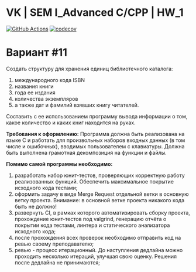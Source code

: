 # VK | SEM I_Advanced C/CPP | HW_1
[![GitHub Actions](https://github.com/Totenkaf/VK_C_Homeworks/actions/workflows/ci.yml/badge.svg)](https://github.com/Totenkaf/VK_C_Homeworks/actions/workflows/ci.yml)
[![codecov](https://codecov.io/gh/Totenkaf/VK_C_Homeworks/branch/HW_1/graph/badge.svg?token=0jH3djOx42)](https://codecov.io/gh/Totenkaf/VK_C_Homeworks)

Вариант #11
================================================================

Создать структуру для хранения единиц библиотечного каталога: 
1) международного кода ISBN
2) названия книги
3) года ее издания
4) количества экземпляров
5) а также дат и фамилий взявших книгу читателей. 

Составить с ее использованием программу вывода информации о том, какое количество и каких книг находится на руках.

__Требования к оформлению:__
Программа должна быть реализована на языке C и работать для произвольных наборов входных данных (в том числе и ошибочных), вводимых пользователем с клавиатуры. 
Должна быть выполнена грамотная декомпозиция на функции и файлы.

__Помимо самой программы необходимо:__
1) разработать набор юнит-тестов, проверяющих корректную работу реализованных функций. Обеспечить максимальное покрытие исходного кода тестами;
2) оформить задачу в виде Merge Request отдельной ветки в основную ветку проекта.
Внимание: в основной ветке проекта никакого кода быть не должно!
3) развернуть CI, в рамках которого автоматизировать сборку проекта, прохождение юнит-тестов под valgrind, генерацию отчёта о покрытии кода тестами, линтера и статического анализатора исходного кода;
4) после прохождения всех проверок необходимо отправить код на ревью своему преподавателю;
5) ревью - процесс итерационный. До наступления дедлайна можно проходить несколько итераций, улучшая свою оценку. Решения после дедлайна не принимаются;
